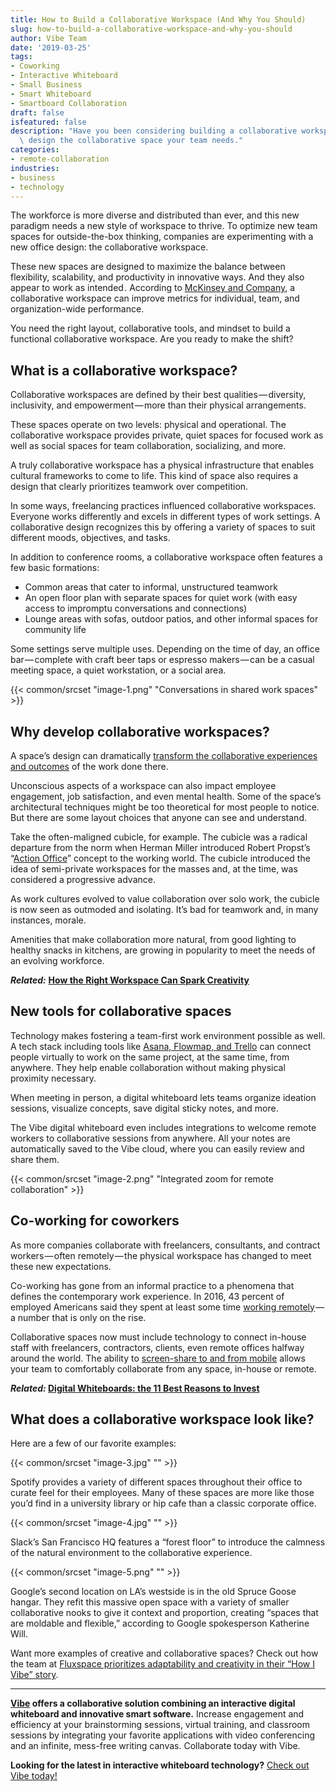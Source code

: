 ```yaml
---
title: How to Build a Collaborative Workspace (And Why You Should)
slug: how-to-build-a-collaborative-workspace-and-why-you-should
author: Vibe Team
date: '2019-03-25'
tags:
- Coworking
- Interactive Whiteboard
- Small Business
- Smart Whiteboard
- Smartboard Collaboration
draft: false
isfeatured: false
description: "Have you been considering building a collaborative workspace? We\u2019ll explain what to look for and how to\
  \ design the collaborative space your team needs."
categories:
- remote-collaboration
industries:
- business
- technology
---
```


The workforce is more diverse and distributed than ever, and this new paradigm needs a new style of workspace to thrive. To optimize new team spaces for outside-the-box thinking, companies are experimenting with a new office design: the collaborative workspace.

These new spaces are designed to maximize the balance between flexibility, scalability, and productivity in innovative ways. And they also appear to work as intended . According to [McKinsey and Company](https://www.mckinsey.com/business-functions/organization/our-insights/mapping-the-value-of-employee-collaboration), a collaborative workspace can improve metrics for individual, team, and organization-wide performance.

You need the right layout, collaborative tools, and mindset to build a functional collaborative workspace. Are you ready to make the shift?

## What is a collaborative workspace?

Collaborative workspaces are defined by their best qualities — diversity, inclusivity, and empowerment — more than their physical arrangements.

These spaces operate on two levels: physical and operational. The collaborative workspace provides private, quiet spaces for focused work as well as social spaces for team collaboration, socializing, and more.

A truly collaborative workspace has a physical infrastructure that enables cultural frameworks to come to life. This kind of space also requires a design that clearly prioritizes teamwork over competition.

In some ways, freelancing practices influenced collaborative workspaces. Everyone works differently and excels in different types of work settings. A collaborative design recognizes this by offering a variety of spaces to suit different moods, objectives, and tasks.

In addition to conference rooms, a collaborative workspace often features a few basic formations:

- Common areas that cater to informal, unstructured teamwork
- An open floor plan with separate spaces for quiet work (with easy access to impromptu conversations and connections)
- Lounge areas with sofas, outdoor patios, and other informal spaces for community life

Some settings serve multiple uses. Depending on the time of day, an office bar — complete with craft beer taps or espresso makers — can be a casual meeting space, a quiet workstation, or a social area.

{{< common/srcset "image-1.png" "Conversations in shared work spaces" >}}

## Why develop collaborative workspaces?

A space’s design can dramatically [transform the collaborative experiences and outcomes](https://www.ciphr.com/features/how-does-office-design-affect-productivity/) of the work done there.

Unconscious aspects of a workspace can also impact employee engagement, job satisfaction , and even mental health. Some of the space’s architectural techniques might be too theoretical for most people to notice. But there are some layout choices that anyone can see and understand.

Take the often-maligned cubicle, for example. The cubicle was a radical departure from the norm when Herman Miller introduced Robert Propst’s “[Action Office](https://www.hermanmiller.com/products/workspaces/workstations/action-office-system/design-story/)” concept to the working world. The cubicle introduced the idea of semi-private workspaces for the masses and, at the time, was considered a progressive advance.

As work cultures evolved to value collaboration over solo work, the cubicle is now seen as outmoded and isolating. It’s bad for teamwork and, in many instances, morale.

Amenities that make collaboration more natural, from good lighting to healthy snacks in kitchens, are growing in popularity to meet the needs of an evolving workforce.

***Related:*** **[How the Right Workspace Can Spark Creativity](https://vibe.us/blog/how-the-right-work-space-can-spark-creativity/)**

## New tools for collaborative spaces

Technology makes fostering a team-first work environment possible as well. A tech stack including tools like [Asana, Flowmap, and Trello](https://vibe.us/product/) can connect people virtually to work on the same project, at the same time, from anywhere. They help enable collaboration without making physical proximity necessary.

When meeting in person, a digital whiteboard lets teams organize ideation sessions, visualize concepts, save digital sticky notes, and more.

The Vibe digital whiteboard even includes integrations to welcome remote workers to collaborative sessions from anywhere. All your notes are automatically saved to the Vibe cloud, where you can easily review and share them.

{{< common/srcset "image-2.png" "Integrated zoom for remote collaboration" >}}

## Co-working for coworkers

As more companies collaborate with freelancers, consultants, and contract workers — often remotely — the physical workspace has changed to meet these new expectations.

Co-working has gone from an informal practice to a phenomena that defines the contemporary work experience. In 2016, 43 percent of employed Americans said they spent at least some time [working remotely](https://www.nytimes.com/2017/02/15/us/remote-workers-work-from-home.html) — a number that is only on the rise.

Collaborative spaces now must include technology to connect in-house staff with freelancers, contractors, clients, even remote offices halfway around the world. The ability to [screen-share to and from mobile](https://vibe.us/product/#all-in-one) allows your team to comfortably collaborate from any space, in-house or remote.

***Related:* [Digital Whiteboards: the 11 Best Reasons to Invest](https://vibe.us/blog/11-best-reasons-to-invest-in-a-digital-whiteboard/)**

## What does a collaborative workspace look like?

Here are a few of our favorite examples:

{{< common/srcset "image-3.jpg" "" >}}

Spotify provides a variety of different spaces throughout their office to curate feel for their employees. Many of these spaces are more like those you’d find in a university library or hip cafe than a classic corporate office.

{{< common/srcset "image-4.jpg" "" >}}

Slack’s San Francisco HQ features a “forest floor” to introduce the calmness of the natural environment to the collaborative experience.

{{< common/srcset "image-5.png" "" >}}

Google’s second location on LA’s westside is in the old Spruce Goose hangar. They refit this massive open space with a variety of smaller collaborative nooks to give it context and proportion, creating “spaces that are moldable and flexible,” according to Google spokesperson Katherine Will.

Want more examples of creative and collaborative spaces? Check out how the team at [Fluxspace prioritizes adaptability and creativity in their “How I Vibe” story](https://vibe.us/blog/how-i-vibe-fluxspace/).



---

**[Vibe](https://vibe.us/) offers a collaborative solution combining an interactive digital whiteboard and innovative smart software.** Increase engagement and efficiency at your brainstorming sessions, virtual training, and classroom sessions by integrating your favorite applications with video conferencing and an infinite, mess-free writing canvas. Collaborate today with Vibe.

**Looking for the latest in interactive whiteboard technology?** [Check out Vibe today!](https://vibe.us/order/)
